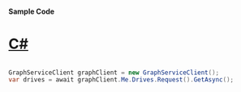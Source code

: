 #### Sample Code
# [C#](#tab/Csharp)

```C#

GraphServiceClient graphClient = new GraphServiceClient();
var drives = await graphClient.Me.Drives.Request().GetAsync();

```